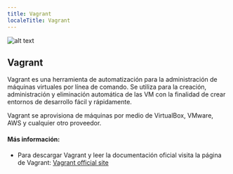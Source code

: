 ```yaml
---
title: Vagrant 
localeTitle: Vagrant
---
```

![alt text](https://www.datocms-assets.com/2885/1506457090-blog-vagrant-list.svg)
## Vagrant

Vagrant es una herramienta de automatización para la administración de máquinas virtuales por línea de comando.
Se utiliza para la creación, administración y eliminación automática de las VM con la finalidad de crear entornos de desarrollo fácil y rápidamente.

Vagrant se aprovisiona de máquinas por medio de VirtualBox, VMware, AWS y cualquier otro proveedor.

#### Más información:

* Para descargar Vagrant y leer la documentación oficial visita la página de Vagrant: [Vagrant official site](https://www.vagrantup.com)
